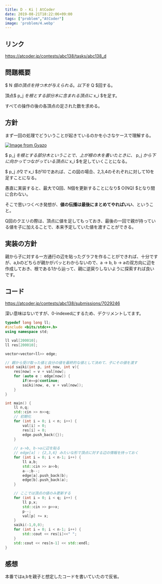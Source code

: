 ```yaml
---
title: D - Ki | AtCoder
date: 2019-08-21T18:22:06+09:00
tags: ["problem","AtCoder"]
image: 'problem/4.webp'
---
```


## リンク
https://atcoder.jp/contests/abc138/tasks/abc138_d

## 問題概要
$ N $個の頂点を持つ木が与えられる。以下を$ Q $回する。

頂点$ p_j $を根とする部分木に含まれる頂点に$ x_i $を足す。

すべての操作の後の各頂点の足された数を求める。

## 方針

まず一回の処理でどういうことが起きているのかを小さなケースで理解する。

[![Image from Gyazo](https://i.gyazo.com/e5f50001ce3705ea5dd5384d27af7640.png)](https://gyazo.com/e5f50001ce3705ea5dd5384d27af7640)

$ p_j $を根とする部分木ということで、上が根の木を書いたときに、$ p_j $から下に向かってつながっている頂点に$ x_i $を足していくことになる。

$ p_j $が2で$ x_i $が10であれば、この図の場合、2,3,4のそれぞれに対して10を足すことになる。

愚直に実装すると、最大でQ回、N個を更新することになり$ O(NQ) $となり間に合わない。

そこで思いつくべき発想が、**値の伝播は最後にまとめてやればいい**、ということ。

Q回のクエリの際は、頂点に値を足してもっておき、最後の一回で親が持っている値を子に加えることで、本来予定していた値を渡すことができる。

## 実装の方針

親から子に対する一方通行の辺を貼ったグラフを作ることができれば、十分ですが、a,bのどちらが親かがパッとわからないので、a -> b, b -> aの双方向に辺を作成しておき、根である1から辿って、親に逆戻りしないように探索すれば良いです。

## コード

<!-- submit link -->
https://atcoder.jp/contests/abc138/submissions/7029246

深い意味はないですが、0-indexedにするため、デクリメントしてます。



```cpp
typedef long long ll;
#include <bits/stdc++.h>
using namespace std;

ll val[200010];
ll res[200010];

vector<vector<ll>> edge;

// 親から受け取った値と自分の値を最終的な値として決めて、子にその値を渡す
void saiki(int p, int now, int v){
    res[now] = v + val[now];
    for (auto e : edge[now]) {
        if(e==p)continue;
        saiki(now, e, v + val[now]);
    }
}

int main() {
    ll n,q;
    std::cin >> n>>q;
    // 初期化
    for (int i = 0; i < n; i++) {
        val[i] = 0;
        res[i] = 0;
        edge.push_back({});
    }
    
    // a->b, b->aに辺を貼る
    // edge[a] : {2,3,6} みたいな形で頂点に対する辺の情報を持っておく
    for (int i = 0; i < n-1; i++) {
        ll a,b;
        std::cin >> a>>b;
        a--;b--;
        edge[a].push_back(b);
        edge[b].push_back(a);
    }

    // ここでは頂点の値のみ更新する
    for (int i = 0; i < q; i++) {
        ll p,x;
        std::cin >> p>>x;
        p--;
        val[p] += x;
    }
    saiki(-1,0,0);
    for (int i = 0; i < n-1; i++) {
        std::cout << res[i]<<" ";
    }
    std::cout << res[n-1] << std::endl;
}
```

## 感想

本番ではa,bを親子と想定したコードを書いていたので反省。
